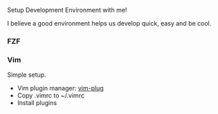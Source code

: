Setup Development Environment with me!

I believe a good environment helps us develop quick, easy and be cool.

### FZF

### Vim

Simple setup.

  - Vim plugin manager: [vim-plug](https://github.com/junegunn/vim-plug)
  - Copy .vimrc to ~/.vimrc
  - Install plugins


